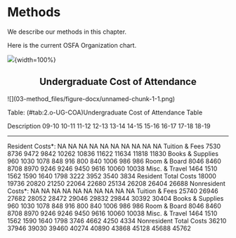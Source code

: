 # Methods

We describe our methods in this chapter.

Here is the current OSFA Organization chart.








![](C:/Users/gfalk/Documents/BookdownPT/images/GEORGIA-XH-FC.png){width=100%}
<h2><center><b>Undergraduate Cost of Attendance</b></center></h2>
![](03-method_files/figure-docx/unnamed-chunk-1-1.png)<!-- -->


Table: (\#tab:2.o-UG-COA)Undergraduate Cost of Attendance Table

Description                09-10   10-11   11-12   12-13   13-14   14-15   15-16   16-17   17-18   18-19
------------------------  ------  ------  ------  ------  ------  ------  ------  ------  ------  ------
Resident Costs*:              NA      NA      NA      NA      NA      NA      NA      NA      NA      NA
Tuition & Fees              7530    8736    9472    9842   10262   10836   11622   11634   11818   11830
Books & Supplies             960    1030    1078     848     916     800     840    1006     986     986
Room & Board                8046    8460    8708    8970    9246    9246    9450    9616   10060   10038
Misc. & Travel              1464    1510    1562    1590    1640    1798    3222    3952    3540    3834
Resident Total Costs       18000   19736   20820   21250   22064   22680   25134   26208   26404   26688
Nonresident Costs*:           NA      NA      NA      NA      NA      NA      NA      NA      NA      NA
Tuition & Fees             25740   26946   27682   28052   28472   29046   29832   29844   30392   30404
Books & Supplies             960    1030    1078     848     916     800     840    1006     986     986
Room & Board                8046    8460    8708    8970    9246    9246    9450    9616   10060   10038
Misc. & Travel              1464    1510    1562    1590    1640    1798    3746    4662    4250    4334
Nonresident Total Costs    36210   37946   39030   39460   40274   40890   43868   45128   45688   45762
